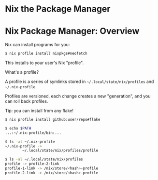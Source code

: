 <!-- jump_to_middle -->
<!-- alignment: center -->
<!-- no_footer -->

Nix the Package Manager
===

<!-- end_slide -->

Nix Package Manager: Overview
===

<!-- alignment: center -->

Nix can install programs for you:

<!-- alignment: left -->

<!-- pause -->

<!-- column_layout: [1, 1] -->

<!-- column: 0 -->

```sh
$ nix profile install nixpkgs#neofetch
```

<!-- column: 1 -->

This installs to your user's Nix "profile".

<!-- pause -->

<!-- reset_layout -->

<!-- alignment: center -->

What's a profile?

<!-- alignment: left -->

<!-- pause -->

<!-- column_layout: [1, 1] -->

<!-- column: 0 -->

A profile is a series of symlinks stored in `~/.local/state/nix/profiles` and `~/.nix-profile`.

Profiles are versioned, each change creates a new "generation", and you can roll back profiles.

Tip: you can install from any flake!

```sh
$ nix profile install github:user/repo#flake
```

<!-- column: 1 -->

<!-- pause -->

```sh
$ echo $PATH
...:~/.nix-profile/bin:...

$ ls -al ~/.nix-profile
~/.nix-profile ->
        ~/.local/state/nix/profiles/profile

$ ls -al ~/.local/state/nix/profiles
profile -> profile-2-link
profile-1-link -> /nix/store/<hash>-profile
profile-2-link -> /nix/store/<hash>-profile
```

<!--
speaker_note: |
  nix can install things for you, like brew or apt
  note that the approach in this slide is for informational purposes
  it's not recommended to install packages this way, a better way will be in a future slide
  =====
  `nix profile install` will install packages to your nix profile
  =====
  what's a profile?
  =====
  they're really just a collection of symlinks to the nix store
  they're also versioned
  every time you change your profile, you create a new generation
  you can even roll back to previous generations
  =====
  if you inspect your profile, you can see the different generations of your profiles
-->

<!-- end_slide -->
